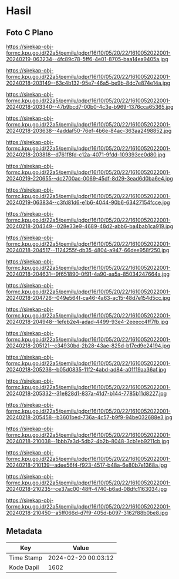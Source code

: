 # Hasil

## Foto C Plano

https://sirekap-obj-formc.kpu.go.id/22a5/pemilu/pdpr/16/10/05/20/22/1610052022001-20240219-063234--4fc89c78-5ff6-4e01-8705-baa14ea9405a.jpg

https://sirekap-obj-formc.kpu.go.id/22a5/pemilu/pdpr/16/10/05/20/22/1610052022001-20240218-203149--63c4b132-95e7-46a5-be9b-8dc7e874e14a.jpg

https://sirekap-obj-formc.kpu.go.id/22a5/pemilu/pdpr/16/10/05/20/22/1610052022001-20240218-203340--47b9bcd7-00b0-4c3e-b969-1376cca65365.jpg

https://sirekap-obj-formc.kpu.go.id/22a5/pemilu/pdpr/16/10/05/20/22/1610052022001-20240218-203638--4addaf50-76ef-4b6e-84ac-363aa2498852.jpg

https://sirekap-obj-formc.kpu.go.id/22a5/pemilu/pdpr/16/10/05/20/22/1610052022001-20240218-203818--d761f8fd-c12a-4071-9fdd-109393ee0d80.jpg

https://sirekap-obj-formc.kpu.go.id/22a5/pemilu/pdpr/16/10/05/20/22/1610052022001-20240219-220655--dc2700ac-0069-45df-8d29-3ead6d0ba6e4.jpg

https://sirekap-obj-formc.kpu.go.id/22a5/pemilu/pdpr/16/10/05/20/22/1610052022001-20240219-063834--c3fd81d6-e1b6-4044-90b6-63427154fcce.jpg

https://sirekap-obj-formc.kpu.go.id/22a5/pemilu/pdpr/16/10/05/20/22/1610052022001-20240218-204349--028e33e9-4689-48d2-abb6-ba4bab1ca919.jpg

https://sirekap-obj-formc.kpu.go.id/22a5/pemilu/pdpr/16/10/05/20/22/1610052022001-20240218-204517--1124255f-db35-4804-a947-66dee958f250.jpg

https://sirekap-obj-formc.kpu.go.id/22a5/pemilu/pdpr/16/10/05/20/22/1610052022001-20240218-204631--9f651890-0f91-4a90-aa5a-85034247664a.jpg

https://sirekap-obj-formc.kpu.go.id/22a5/pemilu/pdpr/16/10/05/20/22/1610052022001-20240218-204726--049e564f-ca46-4a63-ac15-48d7e154d5cc.jpg

https://sirekap-obj-formc.kpu.go.id/22a5/pemilu/pdpr/16/10/05/20/22/1610052022001-20240218-204948--1efeb2e4-adad-4499-93e4-2eeecc4ff7fb.jpg

https://sirekap-obj-formc.kpu.go.id/22a5/pemilu/pdpr/16/10/05/20/22/1610052022001-20240218-205121--c34930bd-2b28-43ae-825d-b17ed9e24194.jpg

https://sirekap-obj-formc.kpu.go.id/22a5/pemilu/pdpr/16/10/05/20/22/1610052022001-20240218-205236--b05d0835-11f2-4abd-ad84-a01f19aa36af.jpg

https://sirekap-obj-formc.kpu.go.id/22a5/pemilu/pdpr/16/10/05/20/22/1610052022001-20240218-205332--31e828d1-837a-41d7-b144-7785b11d8227.jpg

https://sirekap-obj-formc.kpu.go.id/22a5/pemilu/pdpr/16/10/05/20/22/1610052022001-20240218-205458--b3601bed-736a-4c57-b9f9-94be032688e3.jpg

https://sirekap-obj-formc.kpu.go.id/22a5/pemilu/pdpr/16/10/05/20/22/1610052022001-20240218-210038--1bbb7a3d-5db2-4b2b-8048-3cb1eb9211cb.jpg

https://sirekap-obj-formc.kpu.go.id/22a5/pemilu/pdpr/16/10/05/20/22/1610052022001-20240218-210139--adee56f4-f923-4517-b48a-6e80b7e1368a.jpg

https://sirekap-obj-formc.kpu.go.id/22a5/pemilu/pdpr/16/10/05/20/22/1610052022001-20240218-210235--ce37ac00-48ff-4740-b6ad-08dfc1163034.jpg

https://sirekap-obj-formc.kpu.go.id/22a5/pemilu/pdpr/16/10/05/20/22/1610052022001-20240218-210450--a5ff066d-d7f9-405d-b097-3162f88b0be8.jpg


## Metadata

| Key        | Value               |
| ---------- | ------------------- |
| Time Stamp | 2024-02-20 00:03:12 |
| Kode Dapil | 1602                |



